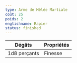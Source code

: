 ```yaml
---
type: Arme de Mêlée Martiale
coût: 25
poids: 2
englishname: Rapier
status: finished
---
```


| Dégâts       | Propriétés |
| ------------ | ---------- |
| 1d8 perçants | Finesse    |
